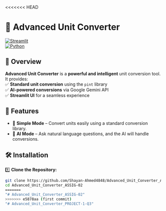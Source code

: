 <<<<<<< HEAD
# 🌟 Advanced Unit Converter  

[![Streamlit](https://img.shields.io/badge/Made%20With-Streamlit-red?style=flat&logo=streamlit)](https://streamlit.io/)  
[![Python](https://img.shields.io/badge/Python-3.8%2B-blue?style=flat&logo=python)](https://www.python.org/)  

## 🚀 Overview  
**Advanced Unit Converter** is a **powerful and intelligent** unit conversion tool. It provides:  
✅ **Standard unit conversion** using the `pint` library  
✅ **AI-powered conversions** via Google Gemini API  
✅ **Streamlit UI** for a seamless experience  

## 🎯 Features  
- 🔢 **Simple Mode** – Convert units easily using a standard conversion library.  
- 🤖 **AI Mode** – Ask natural language questions, and the AI will handle conversions.  



## 🛠️ Installation  

1️⃣ **Clone the Repository:**  
```sh
git clone https://github.com/Shayan-Ahmed4848/Advanced_Unit_Converter_ASSIG-02.git
cd Advanced_Unit_Converter_ASSIG-02
=======
"# Advanced_Unit_Converter_ASSIG-02" 
>>>>>>> e5878aa (first commit)
"# Advanced_Unit_Converter_PROJECT-1-Q3" 
